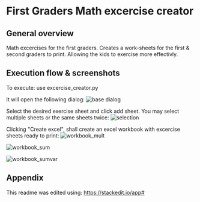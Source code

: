 # First Graders Math excercise creator
## General overview
Math excercises for the first graders. Creates a work-sheets for the first & second graders to print. Allowing the kids to exercise more effectivly.

## Execution flow & screenshots
To execute: 
use excercise_creator.py

It will open the following dialog:
![base dialog](https://raw.github.com/sfaroy/FirstGraders_MathExCreator/master/images/main_screen.png)

Select the desired exercise sheet and click add sheet. You may select multiple sheets or the same sheets twice:
![selection](https://raw.github.com/sfaroy/FirstGraders_MathExCreator/master/images/main_screen_with_selections.png)

Clicking "Create excel", shall create an excel workbook with excercise sheets ready to print:
![workbook_mult](https://raw.github.com/sfaroy/FirstGraders_MathExCreator/master/images/images/workbook_mult.png)

![workbook_sum](https://raw.github.com/sfaroy/FirstGraders_MathExCreator/master/images/workbook_sum.png)

![workbook_sumvar](https://raw.github.com/sfaroy/FirstGraders_MathExCreator/master/images/workboot_sumvar.png)

## Appendix

This readme was edited using: https://stackedit.io/app#
